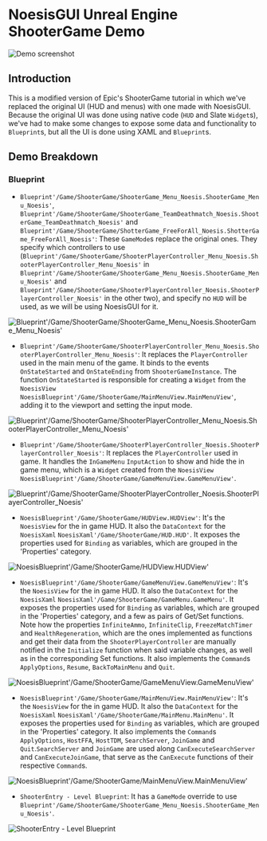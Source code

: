# NoesisGUI Unreal Engine ShooterGame Demo

![Demo screenshot](https://noesis.github.io/NoesisGUI/Samples/ShooterGame/UE4/Screenshot.PNG)

## Introduction

This is a modified version of Epic's ShooterGame tutorial in which we've replaced the original UI (HUD and menus) with one made with NoesisGUI. Because the original UI was done using native code (`HUD` and Slate `Widget`s), we've had to make some changes to expose some data and functionality to `Blueprint`s, but all the UI is done using XAML and `Blueprint`s.

## Demo Breakdown

### Blueprint

* `Blueprint'/Game/ShooterGame/ShooterGame_Menu_Noesis.ShooterGame_Menu_Noesis'`, `Blueprint'/Game/ShooterGame/ShooterGame_TeamDeathmatch_Noesis.ShooterGame_TeamDeathmatch_Noesis'` and `Blueprint'/Game/ShooterGame/ShotterGame_FreeForAll_Noesis.ShotterGame_FreeForAll_Noesis'`: These `GameMode`s replace the original ones. They specify which controllers to use (`Blueprint'/Game/ShooterGame/ShooterPlayerController_Menu_Noesis.ShooterPlayerController_Menu_Noesis'` in `Blueprint'/Game/ShooterGame/ShooterGame_Menu_Noesis.ShooterGame_Menu_Noesis'` and `Blueprint'/Game/ShooterGame/ShooterPlayerController_Noesis.ShooterPlayerController_Noesis'` in the other two), and specify no `HUD` will be used, as we will be using NoesisGUI for it.

![Blueprint'/Game/ShooterGame/ShooterGame_Menu_Noesis.ShooterGame_Menu_Noesis'](https://noesis.github.io/NoesisGUI/Samples/ShooterGame/UE4/ShooterGame_Menu_Noesis.PNG)

* `Blueprint'/Game/ShooterGame/ShooterPlayerController_Menu_Noesis.ShooterPlayerController_Menu_Noesis'`: It replaces the `PlayerController` used in the main menu of the game. It binds to the events `OnStateStarted` and `OnStateEnding` from `ShooterGameInstance`. The function `OnStateStarted` is responsible for creating a `Widget` from the `NoesisView` `NoesisBlueprint'/Game/ShooterGame/MainMenuView.MainMenuView'`, adding it to the viewport and setting the input mode.

![Blueprint'/Game/ShooterGame/ShooterPlayerController_Menu_Noesis.ShooterPlayerController_Menu_Noesis'](https://noesis.github.io/NoesisGUI/Samples/ShooterGame/UE4/ShooterPlayerController_Menu_Noesis.PNG)

* `Blueprint'/Game/ShooterGame/ShooterPlayerController_Noesis.ShooterPlayerController_Noesis'`: It replaces the `PlayerController` used in game. It handles the `InGameMenu` `InputAction` to show and hide the in game menu, which is a `Widget` created from the `NoesisView` `NoesisBlueprint'/Game/ShooterGame/GameMenuView.GameMenuView'`.

![Blueprint'/Game/ShooterGame/ShooterPlayerController_Noesis.ShooterPlayerController_Noesis'](https://noesis.github.io/NoesisGUI/Samples/ShooterGame/UE4/ShooterPlayerController_Noesis.PNG)

* `NoesisBlueprint'/Game/ShooterGame/HUDView.HUDView'`: It's the `NoesisView` for the in game HUD. It also the `DataContext` for the `NoesisXaml` `NoesisXaml'/Game/ShooterGame/HUD.HUD'`. It exposes the properties used for `Binding` as variables, which are grouped in the 'Properties' category.

![NoesisBlueprint'/Game/ShooterGame/HUDView.HUDView'](https://noesis.github.io/NoesisGUI/Samples/ShooterGame/UE4/HUDView.PNG)

* `NoesisBlueprint'/Game/ShooterGame/GameMenuView.GameMenuView'`: It's the `NoesisView` for the in game HUD. It also the `DataContext` for the `NoesisXaml` `NoesisXaml'/Game/ShooterGame/GameMenu.GameMenu'`. It exposes the properties used for `Binding` as variables, which are grouped in the 'Properties' category, and a few as pairs of Get/Set functions. Note how the properties `InfiniteAmmo`, `InfiniteClip`, `FreezeMatchTimer` and `HealthRegeneration`, which are the ones implemented as functions and get their data from the `ShooterPlayerController` are manually notified in the `Initialize` function when said variable changes, as well as in the corresponding Set functions. It also implements the `Command`s `ApplyOptions`, `Resume`, `BackToMainMenu` and `Quit`.

![NoesisBlueprint'/Game/ShooterGame/GameMenuView.GameMenuView'](https://noesis.github.io/NoesisGUI/Samples/ShooterGame/UE4/GameMenuView.PNG)

* `NoesisBlueprint'/Game/ShooterGame/MainMenuView.MainMenuView'`: It's the `NoesisView` for the in game HUD. It also the `DataContext` for the `NoesisXaml` `NoesisXaml'/Game/ShooterGame/MainMenu.MainMenu'`. It exposes the properties used for `Binding` as variables, which are grouped in the 'Properties' category. It also implements the `Command`s `ApplyOptions`, `HostFFA`, `HostTDM`, `SearchServer`, `JoinGame` and `Quit`.`SearchServer` and `JoinGame` are used along `CanExecuteSearchServer` and `CanExecuteJoinGame`, that serve as the `CanExecute` functions of their respective `Command`s.

![NoesisBlueprint'/Game/ShooterGame/MainMenuView.MainMenuView'](https://noesis.github.io/NoesisGUI/Samples/ShooterGame/UE4/MainMenuView.PNG)

* `ShooterEntry - Level Blueprint`: It has a `GameMode` override to use `Blueprint'/Game/ShooterGame/ShooterGame_Menu_Noesis.ShooterGame_Menu_Noesis'`.

![ShooterEntry - Level Blueprint](https://noesis.github.io/NoesisGUI/Samples/ShooterGame/UE4/ShooterEntry-LevelBlueprint.PNG)